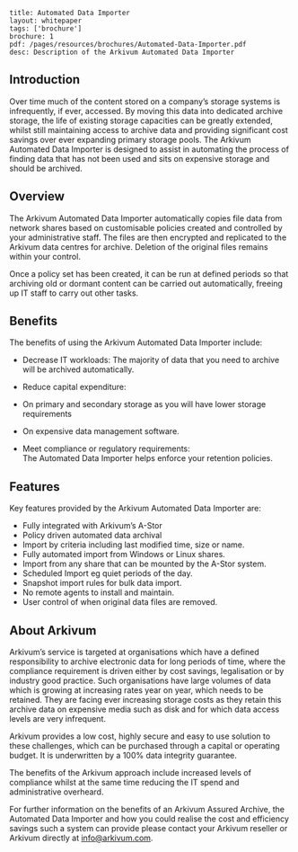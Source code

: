 ```title: Automated Data Importerlayout: whitepapertags: ['brochure']brochure: 1pdf: /pages/resources/brochures/Automated-Data-Importer.pdfdesc: Description of the Arkivum Automated Data Importer```## IntroductionOver time much of the content stored on a company’s storage systems is infrequently, if ever, accessed. By moving this data into dedicated archive storage, the life of existing storage capacities can be greatly extended, whilst still maintaining access to archive data and providing significant cost savings over ever expanding primary storage pools. The Arkivum Automated Data Importer is designed to assist in automating the process of finding data that has not been used and sits on expensive storage and should be archived.## OverviewThe Arkivum Automated Data Importer automatically copies file data from network shares based on customisable policies created and controlled by your administrative staff.  The files are then encrypted and replicated to the Arkivum data centres for archive. Deletion of the original files remains within your control. Once a policy set has been created, it can be run at defined periods so that archiving old or dormant content can be carried out automatically, freeing up IT staff to carry out other tasks.## BenefitsThe benefits of using the Arkivum Automated Data Importer include:+ Decrease IT workloads: The majority of data that you need to archive will be archived automatically.+ Reduce capital expenditure: + On primary and secondary storage as you will have lower storage requirements+ On expensive data management software.+ Meet compliance or regulatory requirements:  The Automated Data Importer helps enforce your retention policies.## FeaturesKey features provided by the Arkivum Automated Data Importer are:+ Fully integrated with Arkivum’s A-Stor+ Policy driven automated data archival+ Import by criteria including last modified time, size or name.+ Fully automated import from Windows or Linux shares.+ Import from any share that can be mounted by the A-Stor system.+ Scheduled Import eg quiet periods of the day.+ Snapshot import rules for bulk data import.+ No remote agents to install and maintain.+ User control of when original data files are removed.## About ArkivumArkivum’s service is targeted at organisations which have a defined responsibility to archive electronic data for long periods of time, where the compliance requirement is driven either by cost savings, legalisation or by industry good practice. Such organisations have large volumes of data which is growing at increasing rates year on year, which needs to be retained. They are facing ever increasing storage costs as they retain this archive data on expensive media such as disk and for which data access levels are very infrequent. Arkivum provides a low cost, highly secure and easy to use solution to these challenges, which can be purchased through a capital or operating budget. It is underwritten by a 100% data integrity guarantee.The benefits of the Arkivum approach include increased levels of compliance whilst at the same time reducing the IT spend and administrative overheard. For further information on the benefits of an Arkivum Assured Archive, the Automated Data Importer and how you could realise the cost and efficiency savings such a system can provide please contact your Arkivum reseller or Arkivum directly at info@arkivum.com.